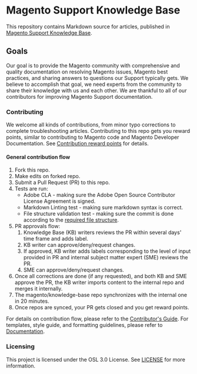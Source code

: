 # Magento Support Knowledge Base
This repository contains Markdown source for articles, published in [Magento Support Knowledge Base](https://support.magento.com/hc/en-us).

## Goals

Our goal is to provide the Magento community with comprehensive and quality documentation on resolving Magento issues, Magento best practices, and sharing answers to questions our Support typically gets. We believe to accomplish that goal, we need experts from the community to share their knowledge with us and each other. We are thankful to all of our contributors for improving Magento Support documentation.

### Contributing

We welcome all kinds of contributions, from minor typo corrections to complete troubleshooting articles. Contributing to this repo gets you reward points, similar to contributing to Magento code and Magento Developer Documentation. See [Contribution reward points](docs/contribution-points.md) for details.


#### General contribution flow

1. Fork this repo.
1. Make edits on forked repo.
1. Submit a Pull Request (PR) to this repo.
1. Tests are run:
    * Adobe CLA - making sure the Adobe Open Source Contributor License Agreement is signed.
    * Markdown Linting test - making sure markdown syntax is correct.
    * File structure validation test - making sure the commit is done according to the [required file structure](.github/CONTRIBUTING,md#file_structure).
1. PR approvals flow:
   1. Knowledge Base (KB) writers reviews the PR within several days' time frame and adds label.
   1. KB writer can approve/deny/request changes.
   2. If approved, KB writer adds labels corresponding to the level of input provided in PR and internal subject matter expert (SME) reviews the PR.
   3. SME can approve/deny/request changes.
1. Once all corrections are done (if any requested), and both KB and SME approve the PR, the KB writer imports content to the internal repo and merges it internally.
1. The  magento/knowledge-base repo synchronizes with the internal one in 20 minutes.
1. Once repos are synced, your PR gets closed and you get reward points.

For details on contribution flow, please refer to the [Contributor's Guide](.github/CONTRIBUTING.md).
For templates, style guide, and formatting guidelines, please refer to [Documentation](docs/index.md).

### Licensing

This project is licensed under the OSL 3.0 License. See [LICENSE](LICENSE) for more information.
